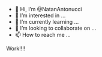 - 👋 Hi, I’m @NatanAntonucci
- 👀 I’m interested in ...
- 🌱 I’m currently learning ...
- 💞️ I’m looking to collaborate on ...
- 📫 How to reach me ...

<!---
NatanAntonucci/NatanAntonucci is a ✨ special ✨ repository because its `README.md` (this file) appears on your GitHub profile.
You can click the Preview link to take a look at your changes.
--->

Work!!!!
